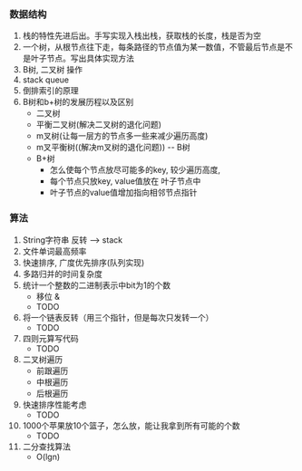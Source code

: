 ### 数据结构
1. 栈的特性先进后出。手写实现入栈出栈，获取栈的长度，栈是否为空
2. 一个树，从根节点往下走，每条路径的节点值为某一数值，不管最后节点是不是叶子节点。写出具体实现方法
3. B树, 二叉树 操作
4. stack queue
5. 倒排索引的原理
6. B树和b+树的发展历程以及区别
    - 二叉树
    - 平衡二叉树(解决二叉树的退化问题)
    - m叉树(让每一层方的节点多一些来减少遍历高度)
    - m叉平衡树((解决m叉树的退化问题)) -- B树 
    - B+树
        - 怎么使每个节点放尽可能多的key, 较少遍历高度,
        - 每个节点只放key, value值放在 叶子节点中
        - 叶子节点的value值增加指向相邻节点指针 

### 算法
1. String字符串 反转 --> stack
2. 文件单词最高频率
3. 快速排序, 广度优先排序(队列实现)
4. 多路归并的时间复杂度
5. 统计一个整数的二进制表示中bit为1的个数
    - 移位 &
    - TODO
6. 将一个链表反转（用三个指针，但是每次只发转一个）
    - TODO
7. 四则元算写代码
    - TODO
8. 二叉树遍历
    - 前跟遍历
    - 中根遍历
    - 后根遍历
9. 快速排序性能考虑
    - TODO
10. 1000个苹果放10个篮子，怎么放，能让我拿到所有可能的个数
    - TODO
11. 二分查找算法
    - O(lgn)